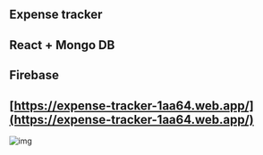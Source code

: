 ## Expense tracker
## React + Mongo DB
## Firebase
## [https://expense-tracker-1aa64.web.app/](https://expense-tracker-1aa64.web.app/)

![img](https://firebasestorage.googleapis.com/v0/b/expense-tracker-1aa64.appspot.com/o/Screenshot%20from%202021-08-14%2019-20-04.png?alt=media&token=1e8a7e30-ca99-4acc-bccc-e9931167a4c3)

